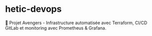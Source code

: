 # hetic-devops
🚀 Projet Avengers - Infrastructure automatisée avec Terraform, CI/CD GitLab et monitoring avec Prometheus &amp; Grafana.
